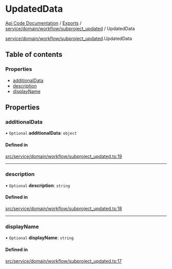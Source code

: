 # UpdatedData
[Api Code Documentation](../README.md) / [Exports](../modules.md) / [service/domain/workflow/subproject\_updated](../modules/service_domain_workflow_subproject_updated.md) / UpdatedData

[service/domain/workflow/subproject\_updated](../modules/service_domain_workflow_subproject_updated.md).UpdatedData

## Table of contents

### Properties

- [additionalData](service_domain_workflow_subproject_updated.UpdatedData.md#additionaldata)
- [description](service_domain_workflow_subproject_updated.UpdatedData.md#description)
- [displayName](service_domain_workflow_subproject_updated.UpdatedData.md#displayname)

## Properties

### additionalData

• `Optional` **additionalData**: `object`

#### Defined in

[src/service/domain/workflow/subproject_updated.ts:19](https://github.com/openkfw/TruBudget/blob/c993c60c/api/src/service/domain/workflow/subproject_updated.ts#L19)

___

### description

• `Optional` **description**: `string`

#### Defined in

[src/service/domain/workflow/subproject_updated.ts:18](https://github.com/openkfw/TruBudget/blob/c993c60c/api/src/service/domain/workflow/subproject_updated.ts#L18)

___

### displayName

• `Optional` **displayName**: `string`

#### Defined in

[src/service/domain/workflow/subproject_updated.ts:17](https://github.com/openkfw/TruBudget/blob/c993c60c/api/src/service/domain/workflow/subproject_updated.ts#L17)
